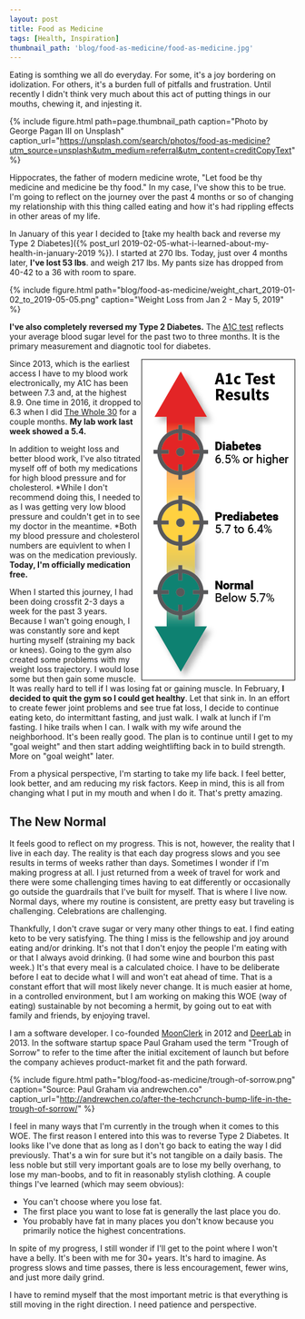 ```yaml
---
layout: post
title: Food as Medicine
tags: [Health, Inspiration]
thumbnail_path: 'blog/food-as-medicine/food-as-medicine.jpg'
---
```


Eating is somthing we all do everyday. For some, it's a joy bordering on idolization. For others, it's a burden full of pitfalls and frustration. Until recently I didn't think very much about this act of putting things in our mouths, chewing it, and injesting it.

{% include figure.html path=page.thumbnail_path caption="Photo by George Pagan III on Unsplash" caption_url="https://unsplash.com/search/photos/food-as-medicine?utm_source=unsplash&utm_medium=referral&utm_content=creditCopyText" %}

Hippocrates, the father of modern medicine wrote, "Let food be thy medicine and medicine be thy food." In my case, I've show this to be true. I'm going to reflect on the journey over the past 4 months or so of changing my relationship with this thing called eating and how it's had rippling effects in other areas of my life.

In January of this year I decided to [take my health back and reverse my Type 2 Diabetes]({% post_url 2019-02-05-what-i-learned-about-my-health-in-january-2019 %}). I started at 270 lbs. Today, just over 4 months later, **I've lost 53 lbs**. and weigh 217 lbs. My pants size has dropped from 40-42 to a 36 with room to spare. 

{% include figure.html path="blog/food-as-medicine/weight_chart_2019-01-02_to_2019-05-05.png" caption="Weight Loss from Jan 2 - May 5, 2019" %}

**I've also completely reversed my Type 2 Diabetes.** The  [A1C test](https://www.mayoclinic.org/tests-procedures/a1c-test/about/pac-20384643) reflects your average blood sugar level for the past two to three months. It is the primary measurement and diagnotic tool for diabetes.

<img alt="A1C Chart" align="right" src="/assets/img/blog/food-as-medicine/a1c-range.png" />

Since 2013, which is the earliest access I have to my blood work electronically, my A1C has been between 7.3 and, at the highest 8.9. One time in 2016, it dropped to 6.3 when I did [The Whole 30](https://whole30.com/whole30-program-rules/) for a couple months. **My lab work last week showed a 5.4.**

In addition to weight loss and better blood work, I've also titrated myself off of both my medications for high blood pressure and for cholesterol. *While I don't recommend doing this, I needed to as I was getting very low blood pressure and couldn't get in to see my doctor in the meantime. *Both my blood pressure and cholesterol numbers are equivlent to when I was on the medication previously. **Today, I'm officially medication free.**

When I started this journey, I had been doing crossfit 2-3 days a week for the past 3 years. Because I wan't going enough, I was constantly sore and kept hurting myself (straining my back or knees). Going to the gym also created some problems with my weight loss trajectory. I would lose some but then gain some muscle. It was really hard to tell if I was losing fat or gaining muscle. In February, **I decided to quit the gym so I could get healthy**. Let that sink in. In an effort to create fewer joint problems and see true fat loss, I decide to continue eating keto, do intermittant fasting, and just walk. I walk at lunch if I'm fasting. I hike trails when I can. I walk with my wife around the neighborhood. It's been really good. The plan is to continue until I get to my "goal weight" and then start adding weightlifting back in to build strength. More on "goal weight" later. 

From a physical perspective, I'm starting to take my life back. I feel better, look better, and am reducing my risk factors. Keep in mind, this is all from changing what I put in my mouth and when I do it. That's pretty amazing.

## The New Normal

It feels good to reflect on my progress. This is not, however, the reality that I live in each day. The reality is that each day progress slows and you see results in terms of weeks rather than days. Sometimes I wonder if I'm making progress at all. I just returned from a week of travel for work and there were some challenging times having to eat differently or occasionally go outside the guardrails that I've built for myself. That is where I live now. Normal days, where my routine is consistent, are pretty easy but traveling is challenging. Celebrations are challenging.

Thankfully, I don't crave sugar or very many other things to eat. I find eating keto to be very satisfying. The thing I miss is the fellowship and joy around eating and/or drinking. It's not that I don't enjoy the people I'm eating with or that I always avoid drinking. (I had some wine and bourbon this past week.) It's that every meal is a calculated choice. I have to be deliberate before I eat to decide what I will and won't eat ahead of time. That is a constant effort that will most likely never change. It is much easier at home, in a controlled environment, but I am working on making this WOE (way of eating) sustainable by not becoming a hermit, by going out to eat with family and friends, by enjoying travel.

I am a software developer. I co-founded [MoonClerk](https://www.moonclerk.com) in 2012 and [DeerLab](https://www.deerlab.com) in 2013. In the software startup space  Paul Graham used the term "Trough of Sorrow" to refer to the time after the initial excitement of launch but before the company achieves product-market fit and the path forward. 

{% include figure.html path="blog/food-as-medicine/trough-of-sorrow.png" caption="Source: Paul Graham via andrewchen.co" caption_url="http://andrewchen.co/after-the-techcrunch-bump-life-in-the-trough-of-sorrow/" %}

I feel in many ways that I'm currently in the trough when it comes to this WOE. The first reason I entered into this was to reverse Type 2 Diabetes. It looks like I've done that as long as I don't go back to eating the way I did previously. That's a win for sure but it's not tangible on a daily basis. The less noble but still very important goals are to lose my belly overhang, to lose my man-boobs, and to fit in reasonably stylish clothing.  A couple things I've learned (which may seem obvious):

* You can't choose where you lose fat.
* The first place you want to lose fat is generally the last place you do.
* You probably have fat in many places you don't know because you primarily notice the highest concentrations.

In spite of my progress, I still wonder if I'll get to the point where I won't have a belly. It's been with me for 30+ years. It's hard to imagine. As progress slows and time passes, there is less encouragement, fewer wins, and just more daily grind.

I have to remind myself that the most important metric is that everything is still moving in the right direction. I need patience and perspective.
